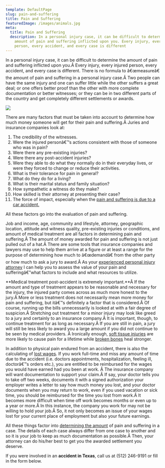 ```yaml
---
template: DefaultPage
slug: pain-and-suffering
title: Pain and Suffering
featuredImage: /images/animals.jpg
meta:
  title: Pain and Suffering
  description: In a personal injury case, it can be difficult to determine the
    amount of pain and suffering inflicted upon you. Every injury, every injured
    person, every accident, and every case is different
---
```

<!--StartFragment-->

In a personal injury case, it can be difficult to determine the amount of pain and suffering inflicted upon you.Â Every injury, every injured person, every accident, and every case is different. There is no formula to â€œmeasureâ€ the amount of pain and suffering in a personal injury case.Â Two people can have the same injury and one can suffer little while the other suffers a great deal; or one offers better proof than the other with more complete documentation or better witnesses; or they can be in two different parts of the country and get completely different settlements or awards.

<!--EndFragment-->

![](/images/pain-after-a-car-accident.jpg)

<!--StartFragment-->

There are many factors that must be taken into account to determine how much money someone will get for their pain and suffering.Â Juries and insurance companies look at:

1. The credibility of the witnesses.
2. Were the injured personâ€™s actions consistent with those of someone who was in pain?
3. Were there any pre-existing injuries?
4. Were there any post-accident injuries?
5. Were they able to do what they normally do in their everyday lives, or were they forced to change or reduce their activities.
6. What is their tolerance for pain in general?
7. What do they do for a living?
8. What is their marital status and family situation?
9. How sympathetic a witness do they make?
10. How skilled is their attorney at presenting their case?
11. The force of impact, especially when the [pain and suffering is due to a car accident.](/pain-after-a-car-accident/)

All these factors go into the evaluation of pain and suffering.

Job and income, age, community and lifestyle, attorney, geographic location, attitude and witness quality, pre-existing injuries or conditions, and amount of medical treatment are all factors in determining pain and suffering.Â The amount of money awarded for pain and suffering is not just pulled out of a hat.Â There are some tools that insurance companies and lawyers may use to help them arrive at a figure or at least a range for the purpose of determining how much to â€œdemandâ€ from the other party or how much to ask a jury to award.Â As your [experienced personal injury attorney](/meet-us/andrew-traub/) I can help you to assess the value of your pain and sufferingâ€”what factors to include and what resources to utilize.

**Medical treatment post-accident is extremely important.**Â If the amount and type of treatment appears to be reasonable and necessary for the injury, the injured party comes across as much more honest to the jury.Â More or less treatment does not necessarily mean more money for pain and suffering, but itâ€™s definitely a factor that is considered.Â Of course, running up the bills unnecessarily is looked at with a fair degree of suspicion.Â Stretching out treatment for a minor injury may look like greed to a jury and certainly to an insurance company.Â It is important, though, to continue treatment for as long as necessary.Â If you are still in pain, a jury will still be less likely to award you a large amount if you did not continue to be seen by medical providers. Â Ironically enough, [soft tissue injuries](/practice-areas/soft-tissue-damage-attorneys/) are more likely to cause pain for a lifetime while [broken bones](/practice-areas/broken-bone-injury-attorneys/) heal stronger.

In addition to physical pain endured from an accident, there is also the calculating of [lost wages](/lost-wages-due-to-an-injury/). If you work full-time and miss any amount of time due to the accident (i.e. doctors appointments, hospitalization, feeling ill, doctorâ€™s orders etc.), you are entitled to be reimbursed for the wages you would have earned had you been at work. Â The insurance company will want documentation to support your claim.Â If say, your doctor tells you to take off two weeks, documents it with a signed authorization your employer writes a letter to say how much money you lost, and your doctor documents when you may return to work, even if you used vacation or sick time, you should be reimbursed for the time you lost from work.Â It becomes more difficult when time off work becomes months or even up to a year or more.Â In this instance, the company you work for may not be willing to hold your job.Â So, it not only becomes an issue of your wages lost for your current place of employment but also your future earnings.

All these things factor into [determining the amount](/what-is-my-case-worth/) of pain and suffering in a case. The details of each case always differ from one case to another and so it is your job to keep as much documentation as possible.Â Then, your attorney can do his/her best to get you the awarded settlement you deserve.

If you were involved in an **accident in Texas**, call us at (512) 246-9191 or fill in the form below.

<!--EndFragment-->